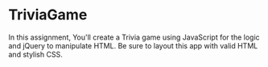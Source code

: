 # TriviaGame

In this assignment, You'll create a Trivia game using JavaScript for the logic and jQuery to manipulate HTML. Be sure to layout this app with valid HTML and stylish CSS.
